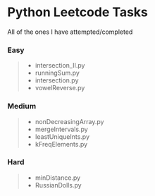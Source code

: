 # Python Leetcode Tasks

All of the ones I have attempted/completed

### Easy
> * intersection_II.py
> * runningSum.py
> * intersection.py
> * vowelReverse.py
### Medium
> * nonDecreasingArray.py
> * mergeIntervals.py
> * leastUniqueInts.py
> * kFreqElements.py
### Hard
> * minDistance.py
> * RussianDolls.py
